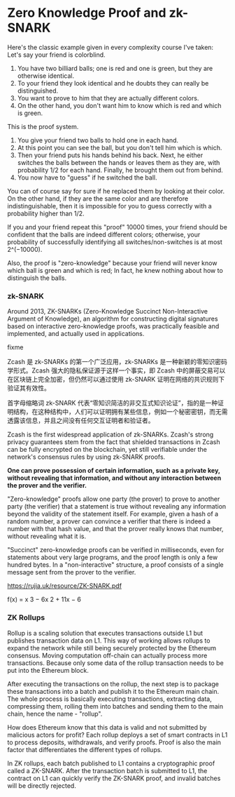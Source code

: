 # Zero Knowledge Proof and zk-SNARK

Here's the classic example given in every complexity course I've taken:
Let's say your friend is colorblind.

1. You have two billiard balls; one is red and one is green, but they are otherwise identical.
2. To your friend they look identical and he doubts they can really be distinguished.
3. You want to prove to him that they are actually different colors.
4. On the other hand, you don't want him to know which is red and which is green.

This is the proof system.

1. You give your friend two balls to hold one in each hand.
2. At this point you can see the ball, but you don't tell him which is which.
3. Then your friend puts his hands behind his back. Next, he either switches the balls between the hands or leaves them as they are, with probability 1/2 for each hand. Finally, he brought them out from behind.
4. You now have to "guess" if he switched the ball.

You can of course say for sure if he replaced them by looking at their color.
On the other hand, if they are the same color and are therefore indistinguishable, then it is impossible for you to guess correctly with a probability higher than 1/2.

If you and your friend repeat this "proof" 10000 times, your friend should be confident that the balls are indeed different colors; otherwise, your probability of successfully identifying all switches/non-switches is at most 2^(−10000).

Also, the proof is "zero-knowledge" because your friend will never know which ball is green and which is red;
In fact, he knew nothing about how to distinguish the balls.



### zk-SNARK

Around 2013, ZK-SNARKs (Zero-Knowledge Succinct Non-Interactive Argument of Knowledge), an algorithm for constructing digital signatures based on interactive zero-knowledge proofs, was practically feasible and implemented, and actually used in applications.



fixme

Zcash 是 zk-SNARKs 的第一个广泛应用，zk-SNARKs 是一种新颖的零知识密码学形式。Zcash 强大的隐私保证源于这样一个事实，即 Zcash 中的屏蔽交易可以在区块链上完全加密，但仍然可以通过使用 zk-SNARK 证明在网络的共识规则下验证其有效性。

首字母缩略词 zk-SNARK 代表“零知识简洁的非交互式知识论证”，指的是一种证明结构，在这种结构中，人们可以证明拥有某些信息，例如一个秘密密钥，而无需透露该信息，并且之间没有任何交互证明者和验证者。



Zcash is the first widespread application of zk-SNARKs. Zcash's strong privacy guarantees stem from the fact that shielded transactions in Zcash can be fully encrypted on the blockchain, yet still verifiable under the network's consensus rules by using zk-SNARK proofs.

**One can prove possession of certain information, such as a private key, without revealing that information, and without any interaction between the prover and the verifier.**

"Zero-knowledge" proofs allow one party (the prover) to prove to another party (the verifier) that a statement is true without revealing any information beyond the validity of the statement itself. For example, given a hash of a random number, a prover can convince a verifier that there is indeed a number with that hash value, and that the prover really knows that number, without revealing what it is.

"Succinct" zero-knowledge proofs can be verified in milliseconds, even for statements about very large programs, and the proof length is only a few hundred bytes. In a "non-interactive" structure, a proof consists of a single message sent from the prover to the verifier.



https://rujia.uk/resource/ZK-SNARK.pdf



f(x) = x 3 − 6x 2 + 11x − 6



### ZK Rollups

Rollup is a scaling solution that executes transactions outside L1 but publishes transaction data on L1. This way of working allows rollups to expand the network while still being securely protected by the Ethereum consensus. Moving computation off-chain can actually process more transactions. Because only some data of the rollup transaction needs to be put into the Ethereum block.

After executing the transactions on the rollup, the next step is to package these transactions into a batch and publish it to the Ethereum main chain. The whole process is basically executing transactions, extracting data, compressing them, rolling them into batches and sending them to the main chain, hence the name - "rollup".

How does Ethereum know that this data is valid and not submitted by malicious actors for profit? Each rollup deploys a set of smart contracts in L1 to process deposits, withdrawals, and verify proofs. Proof is also the main factor that differentiates the different types of rollups.


In ZK rollups, each batch published to L1 contains a cryptographic proof called a ZK-SNARK. After the transaction batch is submitted to L1, the contract on L1 can quickly verify the ZK-SNARK proof, and invalid batches will be directly rejected.